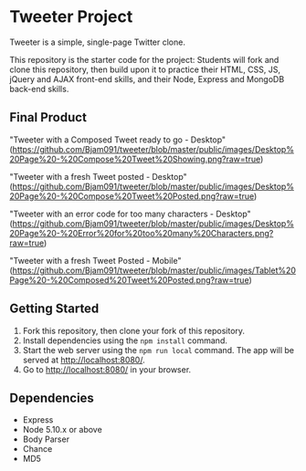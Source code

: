 # Tweeter Project

Tweeter is a simple, single-page Twitter clone.

This repository is the starter code for the project: Students will fork and clone this repository, then build upon it to practice their HTML, CSS, JS, jQuery and AJAX front-end skills, and their Node, Express and MongoDB back-end skills.

## Final Product
"Tweeter with a Composed Tweet ready to go - Desktop"
(https://github.com/Bjam091/tweeter/blob/master/public/images/Desktop%20Page%20-%20Compose%20Tweet%20Showing.png?raw=true)

"Tweeter with a fresh Tweet posted - Desktop"
(https://github.com/Bjam091/tweeter/blob/master/public/images/Desktop%20Page%20-%20Compose%20Tweet%20Posted.png?raw=true)

"Tweeter with an error code for too many characters - Desktop"
(https://github.com/Bjam091/tweeter/blob/master/public/images/Desktop%20Page%20-%20Error%20for%20too%20many%20Characters.png?raw=true)

"Tweeter with a fresh Tweet Posted - Mobile"
(https://github.com/Bjam091/tweeter/blob/master/public/images/Tablet%20Page%20-%20Composed%20Tweet%20Posted.png?raw=true)



## Getting Started

1. Fork this repository, then clone your fork of this repository.
2. Install dependencies using the `npm install` command.
3. Start the web server using the `npm run local` command. The app will be served at <http://localhost:8080/>.
4. Go to <http://localhost:8080/> in your browser.

## Dependencies

- Express
- Node 5.10.x or above
- Body Parser
- Chance
- MD5
